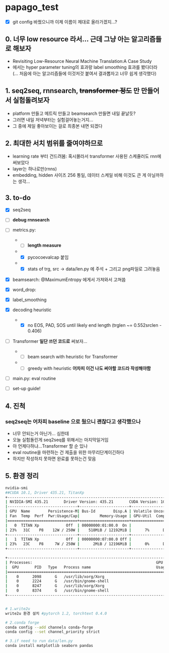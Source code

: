 # papago_test
* [X] git config 바꿨으니까 이제 이름이 제대로 올라가겠지...?

## 0. 너무 low resource 라서... 근데 그냥 아는 알고리즘들로 해보자
- Revisiting Low-Resource Neural Machine Translation:A Case Study
- 에서는 hyper parameter tuning의 효과랑 label smoothing 효과를 봤다더라
    (... 처음에 아는 알고리즘들에 이것저것 붙여서 결과뽑자고 너무 쉽게 생각했다)

## 1. seq2seq, rnnsearch, ~~transformer 정도~~ 만 만들어서 실험돌려보자
- platform 만들고 메트릭 만들고 beamsearch 만들면 내일 끝날듯?
- 그러면 내일 저녁부터는 실험걸어놓는거지...
- 그 중에 제일 좋아보이는 걸로 최종본 내면 되겠다

## 2. 최대한 서치 범위를 줄여야하므로
- learning rate 부터 건드려봄: 혹시몰라서 transformer 사용된 스케쥴러도 rnn에 써보았다
- layer는 하나로만(rnns)
- embedding, hidden 사이즈 256 통일, 데이터 스케일 비해 이것도 큰 게 아닐까하는 생각...

## 3. to-do
* [X] seq2seq
* [ ] **debug rnnsearch**
* [ ] metrics.py:
    - * [ ] **length measure**
    - * [X] pycocoevalcap 붙임
    - * [X] stats of trg, src -> data/len.py 에 주석 + 그리고 png파일로 그려놓음
* [X] beamsearch: @MaximumEntropy 에게서 가져와서 고쳐씀
* [X] word_drop:
* [X] label_smoothing
* [X] decoding heuristic
    - * [X] no EOS, PAD, SOS until likely end length (trglen ~= 0.552srclen - 0.406)
* [ ] Transformer **일단 쓰던 코드로** 써보자...
    - * [ ] beam search with heuristic for Transformer  
    - * [ ] greedy with heuristic **어차피 이건 나도 써야할 코드라 작성해야함**

* [ ] main.py: eval routine
* [ ] set-up guide!


## 4. 진척
### seq2seq는 어차피 baseline 으로 뒀으니 괜찮다고 생각했으나
- 너무 안되는거 아닌가... 심한데  
- 오늘 실험돌린게 seq2seq를 위해서는 마지막일거임
- 아 언제다하냐...Transformer 할 순 있나
- eval routine을 마련하는 건 제출을 위한 마무리단계이긴하다  
- 하지만 작성하지 못하면 완료를 못하는건 맞음

## 5. 환경 정리

```bash
nvidia-smi
##CUDA 10.1, Driver 435.21, TitanXp
+-----------------------------------------------------------------------------+
| NVIDIA-SMI 435.21       Driver Version: 435.21       CUDA Version: 10.1     |
|-------------------------------+----------------------+----------------------+
| GPU  Name        Persistence-M| Bus-Id        Disp.A | Volatile Uncorr. ECC |
| Fan  Temp  Perf  Pwr:Usage/Cap|         Memory-Usage | GPU-Util  Compute M. |
|===============================+======================+======================|
|   0  TITAN Xp            Off  | 00000000:01:00.0  On |                  N/A |
| 23%   31C    P8    12W / 250W |    518MiB / 12192MiB |      7%      Default |
+-------------------------------+----------------------+----------------------+
|   1  TITAN Xp            Off  | 00000000:07:00.0 Off |                  N/A |
| 23%   23C    P8     7W / 250W |      2MiB / 12196MiB |      0%      Default |
+-------------------------------+----------------------+----------------------+

+-----------------------------------------------------------------------------+
| Processes:                                                       GPU Memory |
|  GPU       PID   Type   Process name                             Usage      |
|=============================================================================|
|    0      2098      G   /usr/lib/xorg/Xorg                            30MiB |
|    0      2224      G   /usr/bin/gnome-shell                          96MiB |
|    0      8247      G   /usr/lib/xorg/Xorg                           269MiB |
|    0      8374      G   /usr/bin/gnome-shell                          98MiB |
+-----------------------------------------------------------------------------+


# 1.write2u
write2u 환경 설치 #pytorch 1.2, torchtext 0.4.0

# 2.conda forge
conda config --add channels conda-forge
conda config --set channel_priority strict

# 3.if need to run data/len.py
conda install matplotlib seaborn pandas

```
